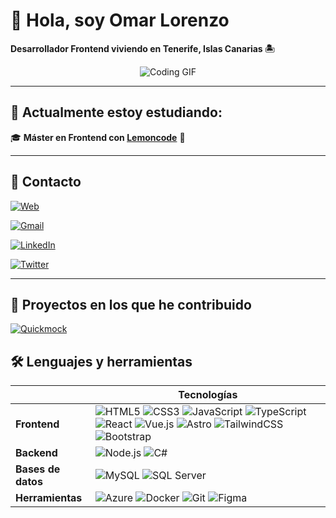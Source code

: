 # 👋 Hola, soy Omar Lorenzo

**Desarrollador Frontend viviendo en Tenerife, Islas Canarias 🏝️**

<p align="center">
  <img src="https://media.giphy.com/media/1jeL9UOcT2Ufu/giphy.gif?cid=790b7611lhtrqrzcgz8g34iy16jhq11hzlgchu8u2rsiglte&ep=v1_gifs_search&rid=giphy.gif&ct=g" alt="Coding GIF">
</p>

---
## 📖 Actualmente estoy estudiando:

🎓 **Máster en Frontend con [Lemoncode](https://lemoncode.net)** 🍋

---

## 🤝 Contacto

[![Web](https://img.shields.io/badge/Web-14a1f0?style=flat-square&logo=google-chrome&logoColor=white)](https://omarlorenzo.com)

[![Gmail](https://img.shields.io/badge/Gmail-D14836?style=flat-square&logo=gmail&logoColor=white)](mailto:omarlm1992@gmail.com)

[![LinkedIn](https://img.shields.io/badge/LinkedIn-0077B5?style=flat-square&logo=linkedin&logoColor=white)](https://linkedin.com/in/omar-lorenzo-montelongo)

[![Twitter](https://img.shields.io/badge/Twitter-1DA1F2?style=flat-square&logo=twitter&logoColor=white)](https://twitter.com/omarlm17)

---

## 🚀 Proyectos en los que he contribuido

[![Quickmock](https://img.shields.io/badge/Quickmock-764ABC?style=flat-square)](https://www.quickmock.net/)

## 🛠️ Lenguajes y herramientas

|  | Tecnologías |
|-----------|-------------|
| **Frontend** | ![HTML5](https://img.shields.io/badge/HTML5-E34F26?style=flat-square&logo=html5&logoColor=white) ![CSS3](https://img.shields.io/badge/CSS3-1572B6?style=flat-square&logo=css3&logoColor=white) ![JavaScript](https://img.shields.io/badge/JavaScript-F7DF1E?style=flat-square&logo=javascript&logoColor=black) ![TypeScript](https://img.shields.io/badge/TypeScript-3178C6?style=flat-square&logo=typescript&logoColor=white) ![React](https://img.shields.io/badge/-React-61DAFB?style=flat-square&logo=react&logoColor=white) ![Vue.js](https://img.shields.io/badge/Vue.js-4FC08D?style=flat-square&logo=vue.js&logoColor=white) ![Astro](https://img.shields.io/badge/-Astro-FF5D01?style=flat-square&logo=astro&logoColor=white) ![TailwindCSS](https://img.shields.io/badge/-TailwindCSS-38B2AC?style=flat-square&logo=tailwind-css&logoColor=white) ![Bootstrap](https://img.shields.io/badge/Bootstrap-7952B3?style=flat-square&logo=bootstrap&logoColor=white) |
| **Backend** | ![Node.js](https://img.shields.io/badge/Node.js-339933?style=flat-square&logo=node.js&logoColor=white) ![C#](https://img.shields.io/badge/C%23-239120?style=flat-square&logo=csharp&logoColor=white) |
| **Bases de datos** | ![MySQL](https://img.shields.io/badge/MySQL-4479A1?style=flat-square&logo=mysql&logoColor=white) ![SQL Server](https://img.shields.io/badge/SQL%20Server-CC2927?style=flat-square&logo=microsoftsqlserver&logoColor=white) |
| **Herramientas** | ![Azure](https://img.shields.io/badge/Azure-0089D6?style=flat-square&logo=microsoftazure&logoColor=white) ![Docker](https://img.shields.io/badge/Docker-2496ED?style=flat-square&logo=docker&logoColor=white) ![Git](https://img.shields.io/badge/Git-F05032?style=flat-square&logo=git&logoColor=white) ![Figma](https://img.shields.io/badge/Figma-F24E1E?style=flat-square&logo=figma&logoColor=white) |
